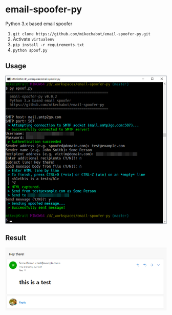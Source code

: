 # email-spoofer-py
Python 3.x based email spoofer 

1. `git clone https://github.com/mikechabot/email-spoofer-py.git`
3. Activate `virtualenv`
2. `pip install -r requirements.txt`
3. `python spoof.py`

## Usage
<img src='https://raw.githubusercontent.com/mikechabot/image-assets/master/email-spoofer-py.png' alt='logo' aria-label='https://github.com/mikechabot/email-spoofer-py' />

## Result
<img src='https://raw.githubusercontent.com/mikechabot/image-assets/master/email-spoofer-py-email.png' alt='logo' aria-label='https://github.com/mikechabot/email-spoofer-py-email' />
